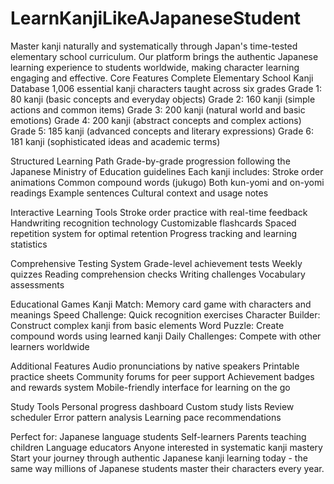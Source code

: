 # LearnKanjiLikeAJapaneseStudent
Master kanji naturally and systematically through Japan's time-tested elementary school curriculum. Our platform brings the authentic Japanese learning experience to students worldwide, making character learning engaging and effective.
Core Features
Complete Elementary School Kanji Database
1,006 essential kanji characters taught across six grades
Grade 1: 80 kanji (basic concepts and everyday objects)
Grade 2: 160 kanji (simple actions and common items)
Grade 3: 200 kanji (natural world and basic emotions)
Grade 4: 200 kanji (abstract concepts and complex actions)
Grade 5: 185 kanji (advanced concepts and literary expressions)
Grade 6: 181 kanji (sophisticated ideas and academic terms)

Structured Learning Path
Grade-by-grade progression following the Japanese Ministry of Education guidelines
Each kanji includes:
Stroke order animations
Common compound words (jukugo)
Both kun-yomi and on-yomi readings
Example sentences
Cultural context and usage notes

Interactive Learning Tools
Stroke order practice with real-time feedback
Handwriting recognition technology
Customizable flashcards
Spaced repetition system for optimal retention
Progress tracking and learning statistics

Comprehensive Testing System
Grade-level achievement tests
Weekly quizzes
Reading comprehension checks
Writing challenges
Vocabulary assessments

Educational Games
Kanji Match: Memory card game with characters and meanings
Speed Challenge: Quick recognition exercises
Character Builder: Construct complex kanji from basic elements
Word Puzzle: Create compound words using learned kanji
Daily Challenges: Compete with other learners worldwide

Additional Features
Audio pronunciations by native speakers
Printable practice sheets
Community forums for peer support
Achievement badges and rewards system
Mobile-friendly interface for learning on the go

Study Tools
Personal progress dashboard
Custom study lists
Review scheduler
Error pattern analysis
Learning pace recommendations

Perfect for:
Japanese language students
Self-learners
Parents teaching children
Language educators
Anyone interested in systematic kanji mastery
Start your journey through authentic Japanese kanji learning today - the same way millions of Japanese students master their characters every year.


